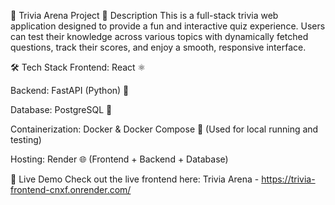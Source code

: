 🎉 Trivia Arena Project
📝 Description
This is a full-stack trivia web application designed to provide a fun and interactive quiz experience.
Users can test their knowledge across various topics with dynamically fetched questions,
track their scores, and enjoy a smooth, responsive interface.

🛠️ Tech Stack
Frontend: React ⚛️

Backend: FastAPI (Python) 🐍

Database: PostgreSQL 🐘

Containerization: Docker & Docker Compose 🐳 (Used for local running and testing)

Hosting: Render 🌐 (Frontend + Backend + Database)

🚀 Live Demo
Check out the live frontend here: Trivia Arena - https://trivia-frontend-cnxf.onrender.com/
